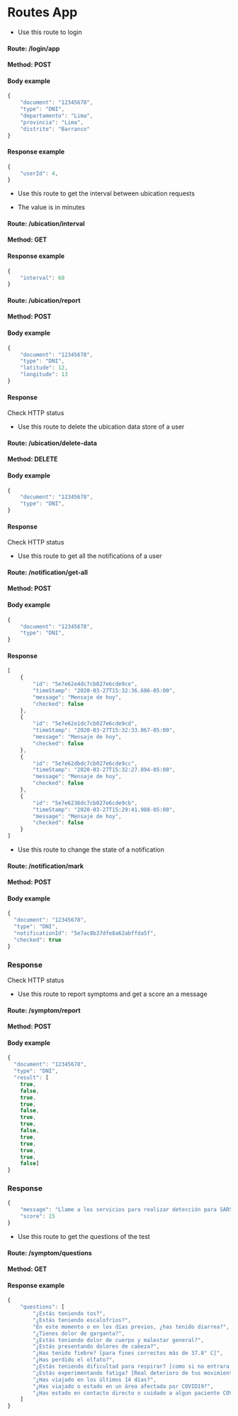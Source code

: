 #  Routes App

* Use this route to login

#### Route: /login/app
#### Method: POST
#### Body example
```js
{
	"document": "12345678",
	"type": "DNI",
	"departamento": "Lima",
	"provincia": "Lima",
	"distrito": "Barranco"
}
```
#### Response example
```js
{
    "userId": 4,
}
```

* Use this route to get the interval between ubication requests
- The value is in minutes

#### Route: /ubication/interval
#### Method: GET
#### Response example
```js
{
    "interval": 60
}
```

#### Route: /ubication/report
#### Method: POST
#### Body example
```js
{
	"document": "12345678",
	"type": "DNI",
	"latitude": 12,
	"longitude": 13
}
```
#### Response

Check HTTP status

* Use this route to delete the ubication data store of a user

#### Route: /ubication/delete-data
#### Method: DELETE
#### Body example
```js
{
	"document": "12345678",
	"type": "DNI",
}
```
#### Response

Check HTTP status


* Use this route to get all the notifications of a user

#### Route: /notification/get-all
#### Method: POST
#### Body example
```js
{
	"document": "12345678",
	"type": "DNI",
}
```
#### Response
```js
[
    {
        "id": "5e7e62e4dc7cb027e6cde9ce",
        "timeStamp": "2020-03-27T15:32:36.686-05:00",
        "message": "Mensaje de hoy",
        "checked": false
    },
    {
        "id": "5e7e62e1dc7cb027e6cde9cd",
        "timeStamp": "2020-03-27T15:32:33.067-05:00",
        "message": "Mensaje de hoy",
        "checked": false
    },
    {
        "id": "5e7e62dbdc7cb027e6cde9cc",
        "timeStamp": "2020-03-27T15:32:27.894-05:00",
        "message": "Mensaje de hoy",
        "checked": false
    },
    {
        "id": "5e7e6236dc7cb027e6cde9cb",
        "timeStamp": "2020-03-27T15:29:41.988-05:00",
        "message": "Mensaje de hoy",
        "checked": false
    }
]
```

* Use this route to change the state of a notification

#### Route: /notification/mark
#### Method: POST
#### Body example
```js
{
  "document": "12345678",
  "type": "DNI",
  "notificationId": "5e7ac8b37dfe8a62abffda5f",
  "checked": true
}
```
### Response
Check HTTP status

* Use this route to report symptoms and get a score an a message

#### Route: /symptom/report
#### Method: POST
#### Body example
```js
{
  "document": "12345678",
  "type": "DNI",
  "result": [
    true,
    false,
    true,
    true,
    false,
    true,
    true,
    false,
    true,
    true,
    true,
    true,
    false]
}
```
### Response
```js
{
    "message": "Llame a los servicios para realizar detección para SARS-COV2 (COVID 19)",
    "score": 15
}
```

* Use this route to get the questions of the test

#### Route: /symptom/questions
#### Method: GET
#### Response example
```js
{
    "questions": [
        "¿Estás teniendo tos?",
        "¿Estás teniendo escalofríos?",
        "En este momento o en los días previos, ¿has tenido diarrea?",
        "¿Tienes dolor de garganta?",
        "¿Estás teniendo dolor de cuerpo y malestar general?",
        "¿Estás presentando dolores de cabeza?",
        "¿Has tenido fiebre? [para fines correctos más de 37.8° C]",
        "¿Has perdido el olfato?",
        "¿Estás teniendo dificultad para respirar? [como si no entrara el aire al pecho]",
        "¿Estás experimentando fatiga? [Real deterioro de tus movimientos y ganas de hacer algo]",
        "¿Has viajado en los últimos 14 días?",
        "¿Has viajado o estado en un área afectada por COVID19?",
        "¿Has estado en contacto directo o cuidado a algun paciente COVID19 positivo?"
    ]
}
```


